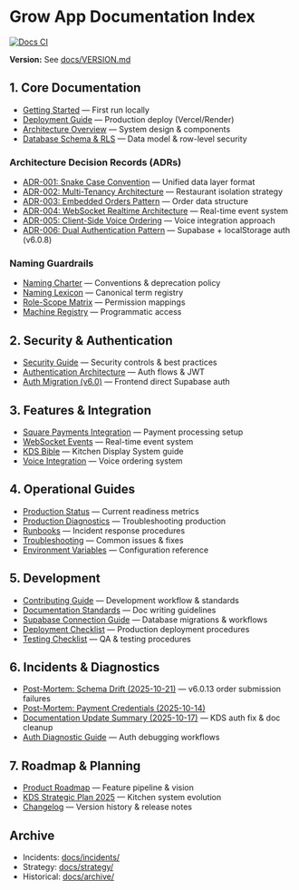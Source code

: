 # Grow App Documentation Index

[![Docs CI](https://github.com/mikeyoung304/July25/actions/workflows/docs-ci.yml/badge.svg)](https://github.com/mikeyoung304/July25/actions/workflows/docs-ci.yml)

**Version:** See [docs/VERSION.md](./docs/VERSION.md)

## 1. Core Documentation
- [Getting Started](./docs/GETTING_STARTED.md) — First run locally
- [Deployment Guide](./docs/DEPLOYMENT.md) — Production deploy (Vercel/Render)
- [Architecture Overview](./docs/ARCHITECTURE.md) — System design & components
- [Database Schema & RLS](./docs/DATABASE.md) — Data model & row-level security

### Architecture Decision Records (ADRs)
- [ADR-001: Snake Case Convention](./docs/ADR-001-snake-case-convention.md) — Unified data layer format
- [ADR-002: Multi-Tenancy Architecture](./docs/ADR-002-multi-tenancy-architecture.md) — Restaurant isolation strategy
- [ADR-003: Embedded Orders Pattern](./docs/ADR-003-embedded-orders-pattern.md) — Order data structure
- [ADR-004: WebSocket Realtime Architecture](./docs/ADR-004-websocket-realtime-architecture.md) — Real-time event system
- [ADR-005: Client-Side Voice Ordering](./docs/ADR-005-client-side-voice-ordering.md) — Voice integration approach
- [ADR-006: Dual Authentication Pattern](./docs/ADR-006-dual-authentication-pattern.md) — Supabase + localStorage auth (v6.0.8)

### Naming Guardrails
- [Naming Charter](./docs/naming/NAMING_CHARTER.md) — Conventions & deprecation policy
- [Naming Lexicon](./docs/naming/LEXICON.md) — Canonical term registry
- [Role-Scope Matrix](./docs/naming/ROLE_SCOPE_MATRIX.md) — Permission mappings
- [Machine Registry](./docs/naming/lexicon.json) — Programmatic access

## 2. Security & Authentication
- [Security Guide](./docs/SECURITY.md) — Security controls & best practices
- [Authentication Architecture](./docs/AUTHENTICATION_ARCHITECTURE.md) — Auth flows & JWT
- [Auth Migration (v6.0)](./docs/MIGRATION_V6_AUTH.md) — Frontend direct Supabase auth

## 3. Features & Integration
- [Square Payments Integration](./docs/SQUARE_INTEGRATION.md) — Payment processing setup
- [WebSocket Events](./docs/WEBSOCKET_EVENTS.md) — Real-time event system
- [KDS Bible](./docs/KDS-BIBLE.md) — Kitchen Display System guide
- [Voice Integration](./server/src/voice/INTEGRATION.md) — Voice ordering system

## 4. Operational Guides
- [Production Status](./docs/PRODUCTION_STATUS.md) — Current readiness metrics
- [Production Diagnostics](./docs/PRODUCTION_DIAGNOSTICS.md) — Troubleshooting production
- [Runbooks](./docs/RUNBOOKS.md) — Incident response procedures
- [Troubleshooting](./docs/TROUBLESHOOTING.md) — Common issues & fixes
- [Environment Variables](./docs/ENVIRONMENT.md) — Configuration reference

## 5. Development
- [Contributing Guide](./docs/CONTRIBUTING.md) — Development workflow & standards
- [Documentation Standards](./docs/DOCUMENTATION_STANDARDS.md) — Doc writing guidelines
- [Supabase Connection Guide](./docs/SUPABASE_CONNECTION_GUIDE.md) — Database migrations & workflows
- [Deployment Checklist](./docs/DEPLOYMENT_CHECKLIST.md) — Production deployment procedures
- [Testing Checklist](./docs/TESTING_CHECKLIST.md) — QA & testing procedures

## 6. Incidents & Diagnostics
- [Post-Mortem: Schema Drift (2025-10-21)](./docs/POST_MORTEM_SCHEMA_DRIFT_2025-10-21.md) — v6.0.13 order submission failures
- [Post-Mortem: Payment Credentials (2025-10-14)](./docs/POST_MORTEM_PAYMENT_CREDENTIALS_2025-10-14.md)
- [Documentation Update Summary (2025-10-17)](./docs/DOCUMENTATION_UPDATE_SUMMARY_2025-10-17.md) — KDS auth fix & doc cleanup
- [Auth Diagnostic Guide](./docs/AUTH_DIAGNOSTIC_GUIDE.md) — Auth debugging workflows

## 7. Roadmap & Planning
- [Product Roadmap](./docs/ROADMAP.md) — Feature pipeline & vision
- [KDS Strategic Plan 2025](./docs/strategy/KDS_STRATEGIC_PLAN_2025.md) — Kitchen system evolution
- [Changelog](./docs/CHANGELOG.md) — Version history & release notes

## Archive
- Incidents: [docs/incidents/](./docs/incidents/)
- Strategy: [docs/strategy/](./docs/strategy/)
- Historical: [docs/archive/](./docs/archive/)
